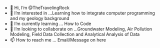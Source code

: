 - 👋 Hi, I’m @TheTravelingRock
- 👀 I’m interested in ...Learning how to integrate computer programming and my geology background
- 🌱 I’m currently learning ... How to Code
- 💞️ I’m looking to collaborate on ...Groundwater Modeling, Air Pollution Modeling, Field Data Collection and Analytical Analysis of Data 
- 📫 How to reach me ... Email/Message on here

<!---
TheTravelingRock/TheTravelingRock is a ✨ special ✨ repository because its `README.md` (this file) appears on your GitHub profile.
You can click the Preview link to take a look at your changes.
--->
